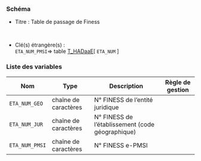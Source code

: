 ### Schéma


- Titre : Table de passage de Finess
<br />



- Clé(s) étrangère(s) : <br />
`ETA_NUM_PMSI`=> table [T_HADaaE](/tables/T_HADaaE)[ `ETA_NUM` ]<br />

 
### Liste des variables

Nom | Type | Description | Règle de gestion
-|-|-|-
`ETA_NUM_GEO`| chaîne de caractères |N° FINESS de l’entité juridique||
`ETA_NUM_JUR`| chaîne de caractères |N° FINESS de l’établissement (code géographique)||
`ETA_NUM_PMSI`| chaîne de caractères |N° FINESS e-PMSI||
